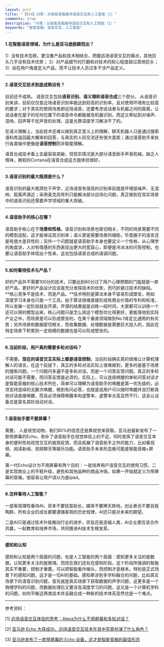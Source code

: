 ```yaml
---
layout: post
title: "【014】问答：从智能音箱看待语音交互和人工智能（1）"
comments: true
description: "问答：从智能音箱看待语音交互和人工智能（1）"
keywords: "智能音箱，语音交互，人工智能"
---
```


#### 1.在智能语音领域，为什么是亚马逊脱颖而出？
1）没有技术包袱，更注重产品和技术相结合，把握远场语音交互的痛点，其他巨头几乎没有技术优势；
2）对产品细节的打磨和对技术的耐心程度超过其他巨头；
3）站在用户角度定义产品，而不让技术人员过多干涉产品定义。


----------


#### 2.语音交互技术到底成熟没有？
目前还不成熟。
语音交互包括**语音识别、语义理和语音合成**三个部分。
从语音识别来讲，目前仅仅是近场语音识别率能达到较高的识别率，且对使用环境有比较高的要求；对于真实的使用场景即远场语音，还要考虑说话者与机器之间的距离，让说话者在屋子的任何位置下的语音命令都能被及机器识别，而这又牵扯到对噪声、混响、回声等干扰声音的处理，这是光靠深度学习解决不了的。

在语义理解上，当前技术还难以做到真正意义上的理解，聊天机器人只是通过搜索语料库返回最大概率的回答，与真实的人际交流还有很大差距；通过语音助手来执行各类操作更像是**语音控制**而非智能理解。

语音合成技术看上去最容易突破，但现实情况是大部分语音助手声音机械，缺乏人情味，微软的Cortana在语音合成这方面体验很好。


----------


#### 3.语音识别的最大瓶颈是什么？
语音识别的最大瓶颈在于声学，近场语音有很高的识别率前提是环境低噪声、无混响、距离声源近；采用麦克风阵列只能解决部分远场化问题，真正做到在现实场景中的语音识别还需要声学领域的重大突破。


----------


#### 4.语音助手的核心在哪？
语音助手核心在于**场景和性格**，语音识别和场景也密切相关，不同的场景需要不同的模型适配，这才能保证其识别率；语义更是需要场景的辅助，毕竟圈子的语言还是有很大差异性的；另外一个问题就是语音助手本身也要定义一个性格，从心理学的角度讲，人对有情感的东西表现出更大的宽容心，即便是冷冰冰的问答控制，也要让语音助手体现出个性来，这也包括语音合成的语调问题。


----------


#### 5.如何看待技术与产品？
好的产品并不需要100分的技术，只要达到80分过了用户心理预期的门槛就是一款好产品，更好的产品设计应该是充分发挥技术的优势，而巧妙避过技术的缺陷。
**核心竞争不是技术，而是产品。**技术特别是算法本身不容易形成壁垒，例如深度学习本身也只是一个工具。由于算法很难直接形成有商业价值的专利和标准，所以发展一定阶段就会开源，开源的结果就是训练一段时间，大家都可以训练一个还可以用的模型出来，核心问题只是怎么把这个模型优化得更好，更能落地到实际产业之中。而场景是可以形成壁垒的，在某个垂直领域做到No.1肯定比通用的有优势；另外场景和数据密切相关，而收集数据、处理数据是需要巨大投入的，因此在特定场景下积累到一定规模的数据也是可以形成壁垒的。


----------


#### 6.当前阶段，用户真的需要多轮对话吗？
不需要。**现在的语音交互实际上都是语音控制**，当前阶段确实真的很难让计算机理解人的语言。在这个前提下，真正的多轮对话实际上很难做到，更多的是基于场景的搜索问题。一个问题问多遍不是多轮对话，而是一个问答反馈问题。真正的多轮对话可能不需要，而问答反馈是必须的。实际上，可以连续唤醒的单轮问答对话才是智能音箱的核心技术所在，简单可以理解为语音助手的唤醒是第一优先级的，必须支持连续的无数次唤醒，做到有问必答，也就是说用户可以随时唤醒并且打断其他对话直接唤醒，而且必须保障唤醒率和虚警率，虚警率太高显然不行，这会让设备总是莫名其妙自动对话。


----------


#### 7.语音助手要不要屏幕？
需要。
人是视觉动物，我们80%的信息还是靠视觉来获取。亚马逊最新发布了一款带屏幕的Echo，弥补了语音助手在视觉体验上的不足，同时发挥了语音交互本身的便利性和视觉交互的直观反馈，而且拓展了语音助手之外的能力，比如看视频、阅读新闻、视频聊天等娱乐功能。语音助手未来形态极可能是智能音箱+屏幕。

第一代Echo设计为不用屏幕有两个目的：一是培养用户语音交互的使用习惯，二是实现商业上的平稳升级，避免和其他品种的商品冲突。如果一开始就定义为带屏幕的音箱，很容易让用户误以为是ipad。

---
#### 8.怎样看待人工智能？
一是客观理性看待AI，资本不要拔苗助长，媒体不要捧天摔地，创业者也不要自我陶醉，所有企业的成长都要遵循客观的历史规律，AI还只是对未来的期望。

二是AI只是通过技术升级推动行业的进步，宗旨还是造福人类，AI企业更应该合作共赢，一起教育和培养市场，共同推进AI技术生根发芽。

---
#### 感知和认知
感知和认知是两个层面的问题，也是人工智能的两个层面：感知更多关注的是数据，认知更多关注的是推理。而现在我们还处在感知阶段，这个阶段所强调的智能其实不重要，控制才重要。可以把智能看作噱头，而控制才是根本。特别是正式场景下的感知问题，这才是一切AI的基础。感知牵涉到多学科融合的问题，比如真实场景下的语音识别问题，首先就是真实场景下获取数据的声学问题，这更多是一个物理学科的问题，而数据处理后又要涉及深度学习的问题，这又是一个计算机学科的问题，如何平衡这两类技术并且融合成一种新的技术体系显然也是一个难点。


----------
参考资料：

[1] [远场语音交互体验的思考：Alexa为什么不用屏幕和多轮对话？](http://mp.weixin.qq.com/s/eyxZQB0wxLEXsGDCBMXmuw)

[2] [亚马逊 Echo 大获成功，远场语音交互技术在其中究竟扮演了什么角色？](http://mp.weixin.qq.com/s/m6K9m9xvhKAbw1ESLc8n1g)

[3] [亚马逊发布了一款带屏幕的 Echo 设备，这才是智能音箱的最佳形态](http://www.sohu.com/a/139476776_413981)
